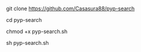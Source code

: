git clone https://github.com/Casasura88/pyp-search

cd pyp-search

chmod +x pyp-search.sh

sh pyp-search.sh <pypi search term>
